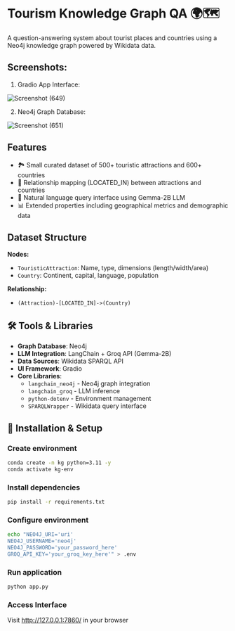 # Tourism Knowledge Graph QA 🌍🗺️

A question-answering system about tourist places and countries using a Neo4j knowledge graph powered by Wikidata data.

## Screenshots:
1. Gradio App Interface:
   
![Screenshot (649)](https://github.com/user-attachments/assets/ff01e2a8-abcb-433a-bb0f-9be097e27dbe)

2. Neo4j Graph Database:

![Screenshot (651)](https://github.com/user-attachments/assets/bbf0c4c1-f938-4a3b-a4e4-c2018491f4a0)


## Features
- 🏞️ Small curated dataset of 500+ touristic attractions and 600+ countries
- 🔗 Relationship mapping (LOCATED_IN) between attractions and countries
- 💬 Natural language query interface using Gemma-2B LLM
- 📊 Extended properties including geographical metrics and demographic data

## Dataset Structure
**Nodes:**
- `TouristicAttraction`: Name, type, dimensions (length/width/area)
- `Country`: Continent, capital, language, population

**Relationship:**
- `(Attraction)-[LOCATED_IN]->(Country)`

## 🛠️ Tools & Libraries
- **Graph Database**: Neo4j
- **LLM Integration**: LangChain + Groq API (Gemma-2B)
- **Data Sources**: Wikidata SPARQL API
- **UI Framework**: Gradio
- **Core Libraries**: 
  - `langchain_neo4j` - Neo4j graph integration
  - `langchain_groq` - LLM inference
  - `python-dotenv` - Environment management
  - `SPARQLWrapper` - Wikidata query interface

## 🚀 Installation & Setup

### Create environment
```bash
conda create -n kg python=3.11 -y
conda activate kg-env
```
### Install dependencies
```bash
pip install -r requirements.txt
```
### Configure environment
```bash
echo "NEO4J_URI='uri'
NEO4J_USERNAME='neo4j'
NEO4J_PASSWORD='your_password_here'
GROQ_API_KEY='your_groq_key_here'" > .env
```
### Run application
```bash
python app.py
```
### Access Interface
Visit http://127.0.0.1:7860/ in your browser
